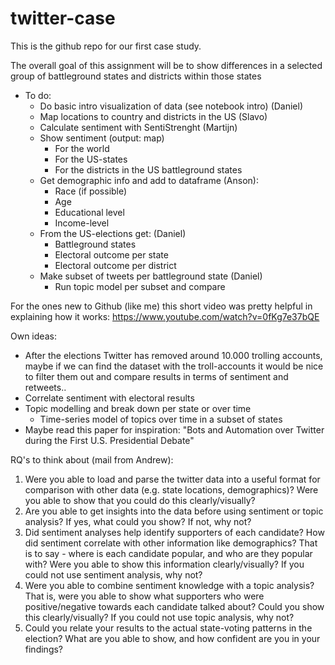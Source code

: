 # twitter-case

This is the github repo for our first case study.

The overall goal of this assignment will be to show differences in a selected group of battleground states and districts within those states

- To do:
  - Do basic intro visualization of data (see notebook intro) (Daniel)
  - Map locations to country and districts in the US (Slavo)
  - Calculate sentiment with SentiStrenght (Martijn)
  - Show sentiment (output: map)
     - For the world
     - For the US-states
     - For the districts in the US battleground states
  - Get demographic info and add to dataframe (Anson):
    - Race (if possible)
    - Age
    - Educational level
    - Income-level
  - From the US-elections get: (Daniel)
    - Battleground states
    - Electoral outcome per state
    - Electoral outcome per district
  - Make subset of tweets per battleground state (Daniel)
    - Run topic model per subset and compare


For the ones new to Github (like me) this short video was pretty helpful in explaining how it works: https://www.youtube.com/watch?v=0fKg7e37bQE

Own ideas:
- After the elections Twitter has removed around 10.000 trolling accounts, maybe if we can find the dataset with the troll-accounts it would be nice to filter them out and compare results in terms of sentiment and retweets..
- Correlate sentiment with electoral results
- Topic modelling and break down per state or over time
  - Time-series model of topics over time in a subset of states
- Maybe read this paper for inspiration: "Bots and Automation over Twitter during the First U.S. Presidential Debate"

RQ's to think about (mail from Andrew): 

  1. Were you able to load and parse the twitter data into a useful format for comparison with other data (e.g. state locations, demographics)? Were you able to show that you could do this clearly/visually? 
  2. Are you able to get insights into the data before using sentiment or topic analysis? If yes, what could you show? If not, why not?  
  3. Did sentiment analyses help identify supporters of each candidate? How did sentiment correlate with other information like demographics? That is to say - where is each candidate popular, and who are they popular with?  Were you able to show this information clearly/visually? If you could not use sentiment analysis, why not?  
  4. Were you able to combine sentiment knowledge with a topic analysis?  That is, were you able to show what supporters who were positive/negative towards each candidate talked about? Could you show this clearly/visually? If you could not use topic analysis, why not? 
  5. Could you relate your results to the actual state-voting patterns in the election? What are you able to show, and how confident are you in your findings?


